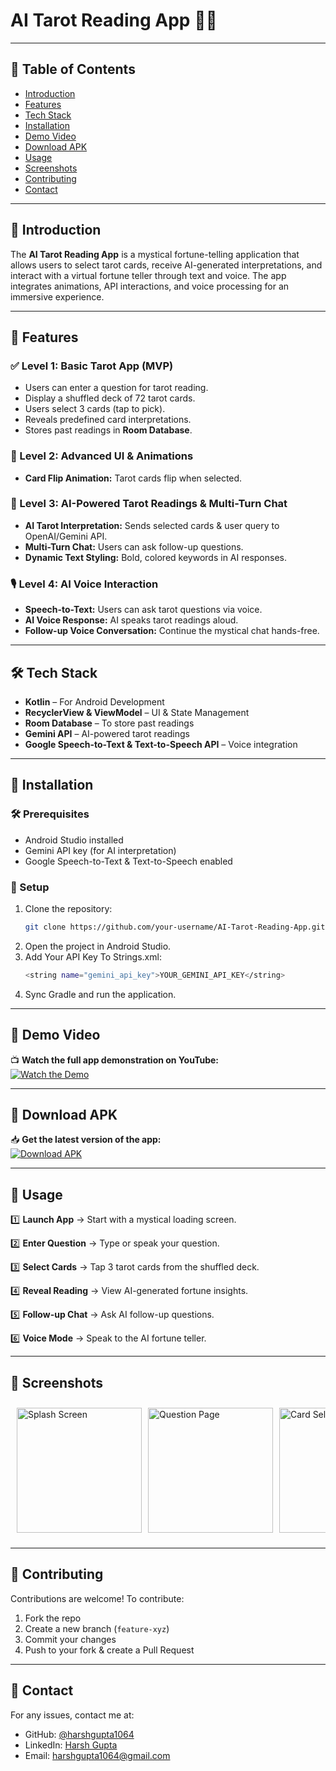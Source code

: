 # AI Tarot Reading App 🎴🔮
---
## 📖 Table of Contents
- [Introduction](#-introduction)
- [Features](#-features)
- [Tech Stack](#-tech-stack)
- [Installation](#-installation)
- [Demo Video](#-demo-video)
- [Download APK](#-download-apk)
- [Usage](#-usage)
- [Screenshots](#-screenshots)
- [Contributing](#-contributing)
- [Contact](#-contact)
---
## 📜 Introduction
The **AI Tarot Reading App** is a mystical fortune-telling application that allows users to select tarot cards, receive AI-generated interpretations, and interact with a virtual fortune teller through text and voice. The app integrates animations, API interactions, and voice processing for an immersive experience.

---

## 🎯 Features

### ✅ Level 1: Basic Tarot App (MVP)
- Users can enter a question for tarot reading.
- Display a shuffled deck of 72 tarot cards.
- Users select 3 cards (tap to pick).
- Reveals predefined card interpretations.
- Stores past readings in **Room Database**.

### 🎨 Level 2: Advanced UI & Animations
- **Card Flip Animation:** Tarot cards flip when selected.

### 🤖 Level 3: AI-Powered Tarot Readings & Multi-Turn Chat
- **AI Tarot Interpretation:** Sends selected cards & user query to OpenAI/Gemini API.
- **Multi-Turn Chat:** Users can ask follow-up questions.
- **Dynamic Text Styling:** Bold, colored keywords in AI responses.

### 🎙 Level 4: AI Voice Interaction
- **Speech-to-Text:** Users can ask tarot questions via voice.
- **AI Voice Response:** AI speaks tarot readings aloud.
- **Follow-up Voice Conversation:** Continue the mystical chat hands-free.

---

## 🛠 Tech Stack
- **Kotlin** – For Android Development  
- **RecyclerView & ViewModel** – UI & State Management  
- **Room Database** – To store past readings  
- **Gemini API** – AI-powered tarot readings  
- **Google Speech-to-Text & Text-to-Speech API** – Voice integration  
---

## 🚀 Installation

### 🛠 Prerequisites
- Android Studio installed
- Gemini API key (for AI interpretation)
- Google Speech-to-Text & Text-to-Speech enabled

### 🔧 Setup
1. Clone the repository:
   ```sh
   git clone https://github.com/your-username/AI-Tarot-Reading-App.git
2. Open the project in Android Studio.
3. Add Your API Key To Strings.xml:
   ```sh
   <string name="gemini_api_key">YOUR_GEMINI_API_KEY</string>
4. Sync Gradle and run the application.

---
## 🎥 Demo Video  
📺 **Watch the full app demonstration on YouTube:**  
[![Watch the Demo](https://img.shields.io/badge/▶%20Watch%20Demo%20on-YouTube-FF0000?style=for-the-badge&logo=youtube&logoColor=white)](https://www.youtube.com/watch?v=qBVbTYPbssc)

---

## 📲 Download APK  
📥 **Get the latest version of the app:**  
[![Download APK](https://img.shields.io/badge/⬇%20Download%20Latest-APK-3DDC84?style=for-the-badge&logo=android&logoColor=white)](https://github.com/harshgupta1064/AI-Tarot-App/releases/download/v1.0.0/Oracle.s.Path.apk)

---
## 📲 Usage  

1️⃣ **Launch App** → Start with a mystical loading screen.  

2️⃣ **Enter Question** → Type or speak your question.  

3️⃣ **Select Cards** → Tap 3 tarot cards from the shuffled deck.  

4️⃣ **Reveal Reading** → View AI-generated fortune insights.  

5️⃣ **Follow-up Chat** → Ask AI follow-up questions.  

6️⃣ **Voice Mode** → Speak to the AI fortune teller. 

---
## 📸 Screenshots  

<div style="display: flex; overflow-x: auto; white-space: nowrap; gap: 10px; padding: 10px;">
  <img src="Screenshots/Splash%20Screen.png" alt="Splash Screen" width="200">
  <img src="Screenshots/Question%20Page.png" alt="Question Page" width="200">
  <img src="Screenshots/Card%20Selection.png" alt="Card Selection" width="200">
  <img src="Screenshots/Card%20Reveal.png" alt="Card Reveal" width="200">
  <img src="Screenshots/AI%20Chat.png" alt="AI Chat" width="200">
  <img src="Screenshots/AI%20Voice%20Chat.png" alt="AI Voice Chat" width="200">
</div>

--- 

## 🤝 Contributing
Contributions are welcome! To contribute:
1. Fork the repo  
2. Create a new branch (`feature-xyz`)  
3. Commit your changes  
4. Push to your fork & create a Pull Request

---
## 📩 Contact  
For any issues, contact me at:  
- GitHub: [@harshgupta1064](https://github.com/harshgupta1064)  
- LinkedIn: [Harsh Gupta](https://www.linkedin.com/in/harshgupta1064/)  
- Email: [harshgupta1064@gmail.com](mailto:harshgupta1064@gmail.com)  



